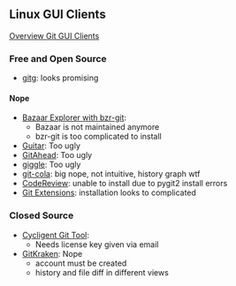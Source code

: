 ## Linux GUI Clients

[Overview Git GUI Clients](https://www.git-scm.com/download/gui/linux)

### Free and Open Source
- [gitg](https://wiki.gnome.org/Apps/Gitg/): looks promising

#### Nope

- [Bazaar Explorer with bzr-git](https://launchpad.net/bzr-git): 
	- Bazaar is not maintained anymore
	- bzr-git is too complicated to install
- [Guitar](https://github.com/soramimi/Guitar): Too ugly
- [GitAhead](https://www.gitahead.com/): Too ugly
- [giggle](https://wiki.gnome.org/Apps/giggle/): Too ugly
- [git-cola](https://git-cola.github.io/): big nope, not intuitive, history graph wtf
- [CodeReview](https://github.com/FabriceSalvaire/CodeReview/): unable to install due to pygit2 install errors
- [Git Extensions](https://gitextensions.github.io/): installation looks to complicated

### Closed Source
- [Cycligent Git Tool](https://www.cycligent.com/git-tool): 
	- Needs license key given via email
- [GitKraken](https://www.gitkraken.com/): Nope
	- account must be created
	- history and file diff in different views
